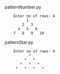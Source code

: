 patternNumber.py

        Enter no of rows: 4
              1   
            2   3   
          4   5   6   
        7   8   9   10   
        
patternStar.py

        Enter no of rows: 4
               *  
             *   *  
           *   *   *  
         *   *   *   *  
